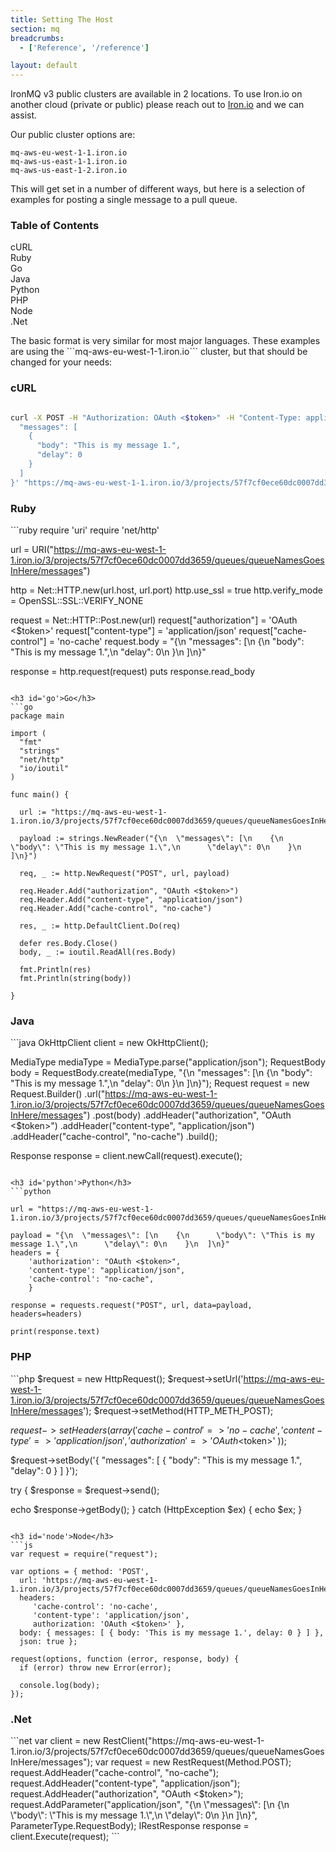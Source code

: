 ```yaml
---
title: Setting The Host
section: mq
breadcrumbs:
  - ['Reference', '/reference']

layout: default
---
```


<p>IronMQ v3 public clusters are available in 2 locations. To use Iron.io on another cloud (private or public) please reach out to <a href='mailto:sales@iron.io'>Iron.io</a> and we can assist.

<p>Our public cluster options are:

```
mq-aws-eu-west-1-1.iron.io
mq-aws-us-east-1-1.iron.io
mq-aws-us-east-1-2.iron.io

```

<p>This will get set in a number of different ways, but here is a selection of examples for posting a single message to a pull queue.
<section id="toc">
<h3>Table of Contents</h3>
  <ul>
    <li><a href="#curl">cURL</a></li>
    <li><a href="#ruby">Ruby</a></li>
    <li><a href="#go">Go</a></li>
    <li><a href="#java">Java</a></li></div>
    <li><a href="#python">Python</a></li>
    <li><a href="#php">PHP</a></li>
    <li><a href="#node">Node</a></li>
    <li><a href="#net">.Net</a></li>
    
  </ul>  
</section>

<p>The basic format is very similar for most major languages. These examples are using the ```mq-aws-eu-west-1-1.iron.io``` cluster, but that should be changed for your needs:

<h3 id='curl'>cURL</h3>

```bash

curl -X POST -H "Authorization: OAuth <$token>" -H "Content-Type: application/json" -H "Cache-Control: no-cache"  -d '{
  "messages": [
    {
      "body": "This is my message 1.",
      "delay": 0
    }
  ]
}' "https://mq-aws-eu-west-1-1.iron.io/3/projects/57f7cf0ece60dc0007dd3659/queues/queueNamesGoesInHere/messages"
```

<h3 id='ruby'>Ruby</h3>
```ruby
require 'uri'
require 'net/http'

url = URI("https://mq-aws-eu-west-1-1.iron.io/3/projects/57f7cf0ece60dc0007dd3659/queues/queueNamesGoesInHere/messages")

http = Net::HTTP.new(url.host, url.port)
http.use_ssl = true
http.verify_mode = OpenSSL::SSL::VERIFY_NONE

request = Net::HTTP::Post.new(url)
request["authorization"] = 'OAuth <$token>'
request["content-type"] = 'application/json'
request["cache-control"] = 'no-cache'
request.body = "{\n  \"messages\": [\n    {\n      \"body\": \"This is my message 1.\",\n      \"delay\": 0\n    }\n  ]\n}"

response = http.request(request)
puts response.read_body
```

<h3 id='go'>Go</h3>
```go
package main

import (
  "fmt"
  "strings"
  "net/http"
  "io/ioutil"
)

func main() {

  url := "https://mq-aws-eu-west-1-1.iron.io/3/projects/57f7cf0ece60dc0007dd3659/queues/queueNamesGoesInHere/messages"

  payload := strings.NewReader("{\n  \"messages\": [\n    {\n      \"body\": \"This is my message 1.\",\n      \"delay\": 0\n    }\n  ]\n}")

  req, _ := http.NewRequest("POST", url, payload)

  req.Header.Add("authorization", "OAuth <$token>")
  req.Header.Add("content-type", "application/json")
  req.Header.Add("cache-control", "no-cache")

  res, _ := http.DefaultClient.Do(req)

  defer res.Body.Close()
  body, _ := ioutil.ReadAll(res.Body)

  fmt.Println(res)
  fmt.Println(string(body))

}
```

<h3 id='java'>Java</h3>
```java
OkHttpClient client = new OkHttpClient();

MediaType mediaType = MediaType.parse("application/json");
RequestBody body = RequestBody.create(mediaType, "{\n  \"messages\": [\n    {\n      \"body\": \"This is my message 1.\",\n      \"delay\": 0\n    }\n  ]\n}");
Request request = new Request.Builder()
  .url("https://mq-aws-eu-west-1-1.iron.io/3/projects/57f7cf0ece60dc0007dd3659/queues/queueNamesGoesInHere/messages")
  .post(body)
  .addHeader("authorization", "OAuth <$token>")
  .addHeader("content-type", "application/json")
  .addHeader("cache-control", "no-cache")
  .build();

Response response = client.newCall(request).execute();
```

<h3 id='python'>Python</h3>
```python

url = "https://mq-aws-eu-west-1-1.iron.io/3/projects/57f7cf0ece60dc0007dd3659/queues/queueNamesGoesInHere/messages"

payload = "{\n  \"messages\": [\n    {\n      \"body\": \"This is my message 1.\",\n      \"delay\": 0\n    }\n  ]\n}"
headers = {
    'authorization': "OAuth <$token>",
    'content-type': "application/json",
    'cache-control': "no-cache",
    }

response = requests.request("POST", url, data=payload, headers=headers)

print(response.text)
```

<h3 id='php'>PHP</h3>
```php
<?php

$request = new HttpRequest();
$request->setUrl('https://mq-aws-eu-west-1-1.iron.io/3/projects/57f7cf0ece60dc0007dd3659/queues/queueNamesGoesInHere/messages');
$request->setMethod(HTTP_METH_POST);

$request->setHeaders(array(
  'cache-control' => 'no-cache',
  'content-type' => 'application/json',
  'authorization' => 'OAuth <$token>'
));

$request->setBody('{
  "messages": [
    {
      "body": "This is my message 1.",
      "delay": 0
    }
  ]
}');

try {
  $response = $request->send();

  echo $response->getBody();
} catch (HttpException $ex) {
  echo $ex;
}
```

<h3 id='node'>Node</h3>
```js
var request = require("request");

var options = { method: 'POST',
  url: 'https://mq-aws-eu-west-1-1.iron.io/3/projects/57f7cf0ece60dc0007dd3659/queues/queueNamesGoesInHere/messages',
  headers: 
     'cache-control': 'no-cache',
     'content-type': 'application/json',
     authorization: 'OAuth <$token>' },
  body: { messages: [ { body: 'This is my message 1.', delay: 0 } ] },
  json: true };

request(options, function (error, response, body) {
  if (error) throw new Error(error);

  console.log(body);
});
```

<h3 id='net'>.Net</h3>
```net
var client = new RestClient("https://mq-aws-eu-west-1-1.iron.io/3/projects/57f7cf0ece60dc0007dd3659/queues/queueNamesGoesInHere/messages");
var request = new RestRequest(Method.POST);
request.AddHeader("cache-control", "no-cache");
request.AddHeader("content-type", "application/json");
request.AddHeader("authorization", "OAuth <$token>");
request.AddParameter("application/json", "{\n  \"messages\": [\n    {\n      \"body\": \"This is my message 1.\",\n      \"delay\": 0\n    }\n  ]\n}", ParameterType.RequestBody);
IRestResponse response = client.Execute(request);
```





